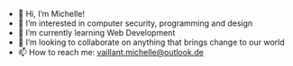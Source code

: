- 👋 Hi, I’m Michelle!
- 👀 I’m interested in computer security, programming and design
- 🌱 I’m currently learning Web Development
- 💞️ I’m looking to collaborate on anything that brings change to our world
- 📫 How to reach me: vaillant.michelle@outlook.de

<!---
michellevaillant/michellevaillant is a ✨ special ✨ repository because its `README.md` (this file) appears on your GitHub profile.
You can click the Preview link to take a look at your changes.
--->
